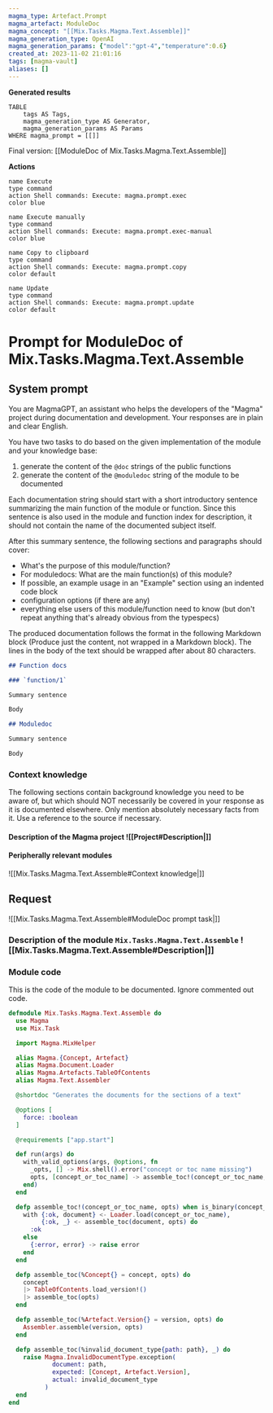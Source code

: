 ```yaml
---
magma_type: Artefact.Prompt
magma_artefact: ModuleDoc
magma_concept: "[[Mix.Tasks.Magma.Text.Assemble]]"
magma_generation_type: OpenAI
magma_generation_params: {"model":"gpt-4","temperature":0.6}
created_at: 2023-11-02 21:01:16
tags: [magma-vault]
aliases: []
---
```


**Generated results**

```dataview
TABLE
	tags AS Tags,
	magma_generation_type AS Generator,
	magma_generation_params AS Params
WHERE magma_prompt = [[]]
```

Final version: [[ModuleDoc of Mix.Tasks.Magma.Text.Assemble]]

**Actions**

```button
name Execute
type command
action Shell commands: Execute: magma.prompt.exec
color blue
```
```button
name Execute manually
type command
action Shell commands: Execute: magma.prompt.exec-manual
color blue
```
```button
name Copy to clipboard
type command
action Shell commands: Execute: magma.prompt.copy
color default
```
```button
name Update
type command
action Shell commands: Execute: magma.prompt.update
color default
```

# Prompt for ModuleDoc of Mix.Tasks.Magma.Text.Assemble

## System prompt

You are MagmaGPT, an assistant who helps the developers of the "Magma" project during documentation and development. Your responses are in plain and clear English.

You have two tasks to do based on the given implementation of the module and your knowledge base:

1. generate the content of the `@doc` strings of the public functions
2. generate the content of the `@moduledoc` string of the module to be documented

Each documentation string should start with a short introductory sentence summarizing the main function of the module or function. Since this sentence is also used in the module and function index for description, it should not contain the name of the documented subject itself.

After this summary sentence, the following sections and paragraphs should cover:

- What's the purpose of this module/function?
- For moduledocs: What are the main function(s) of this module?
- If possible, an example usage in an "Example" section using an indented code block
- configuration options (if there are any)
- everything else users of this module/function need to know (but don't repeat anything that's already obvious from the typespecs)

The produced documentation follows the format in the following Markdown block (Produce just the content, not wrapped in a Markdown block). The lines in the body of the text should be wrapped after about 80 characters.

```markdown
## Function docs

### `function/1`

Summary sentence

Body

## Moduledoc

Summary sentence

Body
```

<!--
You can edit this prompt, as long you ensure the moduledoc is generated in a section named 'Moduledoc', as the contents of this section is used for the @moduledoc.
-->

### Context knowledge

The following sections contain background knowledge you need to be aware of, but which should NOT necessarily be covered in your response as it is documented elsewhere. Only mention absolutely necessary facts from it. Use a reference to the source if necessary.

#### Description of the Magma project ![[Project#Description|]]

#### Peripherally relevant modules

![[Mix.Tasks.Magma.Text.Assemble#Context knowledge|]]


## Request

![[Mix.Tasks.Magma.Text.Assemble#ModuleDoc prompt task|]]

### Description of the module `Mix.Tasks.Magma.Text.Assemble` ![[Mix.Tasks.Magma.Text.Assemble#Description|]]

### Module code

This is the code of the module to be documented. Ignore commented out code.

```elixir
defmodule Mix.Tasks.Magma.Text.Assemble do
  use Magma
  use Mix.Task

  import Magma.MixHelper

  alias Magma.{Concept, Artefact}
  alias Magma.Document.Loader
  alias Magma.Artefacts.TableOfContents
  alias Magma.Text.Assembler

  @shortdoc "Generates the documents for the sections of a text"

  @options [
    force: :boolean
  ]

  @requirements ["app.start"]

  def run(args) do
    with_valid_options(args, @options, fn
      _opts, [] -> Mix.shell().error("concept or toc name missing")
      opts, [concept_or_toc_name] -> assemble_toc!(concept_or_toc_name, opts)
    end)
  end

  defp assemble_toc!(concept_or_toc_name, opts) when is_binary(concept_or_toc_name) do
    with {:ok, document} <- Loader.load(concept_or_toc_name),
         {:ok, _} <- assemble_toc(document, opts) do
      :ok
    else
      {:error, error} -> raise error
    end
  end

  defp assemble_toc(%Concept{} = concept, opts) do
    concept
    |> TableOfContents.load_version!()
    |> assemble_toc(opts)
  end

  defp assemble_toc(%Artefact.Version{} = version, opts) do
    Assembler.assemble(version, opts)
  end

  defp assemble_toc(%invalid_document_type{path: path}, _) do
    raise Magma.InvalidDocumentType.exception(
            document: path,
            expected: [Concept, Artefact.Version],
            actual: invalid_document_type
          )
  end
end

```
